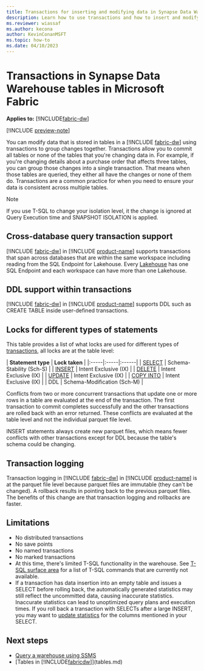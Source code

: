 ```yaml
---
title: Transactions for inserting and modifying data in Synapse Data Warehouse tables in Microsoft Fabric
description: Learn how to use transactions and how to insert and modify data in Synapse Data Warehouse tables in Microsoft Fabric.
ms.reviewer: wiassaf
ms.author: kecona
author: KevinConanMSFT
ms.topic: how-to
ms.date: 04/10/2023
---
```


# Transactions in Synapse Data Warehouse tables in Microsoft Fabric

**Applies to:** [!INCLUDE[fabric-dw](includes/applies-to-version/fabric-dw.md)]

[!INCLUDE [preview-note](../includes/preview-note.md)]

You can modify data that is stored in tables in a [!INCLUDE [fabric-dw](includes/fabric-dw.md)] using transactions to group changes together. Transactions allow you to commit all tables or none of the tables that you're changing data in. For example, if you're changing details about a purchase order that affects three tables, you can group those changes into a single transaction. That means when those tables are queried, they either all have the changes or none of them do. Transactions are a common practice for when you need to ensure your data is consistent across multiple tables. 

> [!NOTE]
> If you use T-SQL to change your isolation level, it the change is ignored at Query Execution time and SNAPSHOT ISOLATION is applied.

## Cross-database query transaction support

[!INCLUDE [fabric-dw](includes/fabric-dw.md)] in [!INCLUDE [product-name](../includes/product-name.md)] supports transactions that span across databases that are within the same workspace including reading from the SQL Endpoint for Lakehouse. Every [Lakehouse](../data-engineering/lakehouse-overview.md) has one SQL Endpoint and each workspace can have more than one Lakehouse.

## DDL support within transactions

[!INCLUDE [fabric-dw](includes/fabric-dw.md)] in [!INCLUDE [product-name](../includes/product-name.md)] supports DDL such as CREATE TABLE inside user-defined transactions.

## Locks for different types of statements

This table provides a list of what locks are used for different types of [transactions](/sql/t-sql/language-elements/transactions-sql-data-warehouse?view=fabric&preserve-view=true), all locks are at the table level:

| **Statement type** | **Lock taken** |
|:-----|:-----|:------|
| [SELECT](/sql/t-sql/queries/select-transact-sql?view=fabric&preserve-view=true) | Schema-Stability (Sch-S) |
| [INSERT](/sql/t-sql/statements/insert-transact-sql?view=fabric&preserve-view=true) | Intent Exclusive (IX) |
| [DELETE](/sql/t-sql/statements/delete-transact-sql?view=fabric&preserve-view=true) | Intent Exclusive (IX) |
| [UPDATE](/sql/t-sql/queries/update-transact-sql?view=fabric&preserve-view=true) | Intent Exclusive (IX) |
| [COPY INTO](/sql/t-sql/queries/update-transact-sql?view=fabric&preserve-view=true) | Intent Exclusive (IX) |
| DDL | Schema-Modification (Sch-M) |

Conflicts from two or more concurrent transactions that update one or more rows in a table are evaluated at the end of the transaction.  The first transaction to commit completes successfully and the other transactions are rolled back with an error returned.  These conflicts are evaluated at the table level and not the individual parquet file level.

INSERT statements always create new parquet files, which means fewer conflicts with other transactions except for DDL because the table's schema could be changing.

## Transaction logging

Transaction logging in [!INCLUDE [fabric-dw](includes/fabric-dw.md)] in [!INCLUDE [product-name](../includes/product-name.md)] is at the parquet file level because parquet files are immutable (they can't be changed). A rollback results in pointing back to the previous parquet files.  The benefits of this change are that transaction logging and rollbacks are faster.

## Limitations

- No distributed transactions
- No save points
- No named transactions
- No marked transactions
- At this time, there's limited T-SQL functionality in the warehouse. See [T-SQL surface area](warehouse.md#t-sql-surface-area) for a list of T-SQL commands that are currently not available.
- If a transaction has data insertion into an empty table and issues a SELECT before rolling back, the automatically generated statistics may still reflect the uncommitted data, causing inaccurate statistics. Inaccurate statistics can lead to unoptimized query plans and execution times. If you roll back a transaction with SELECTs after a large INSERT, you may want to [update statistics](/sql/t-sql/statements/update-statistics-transact-sql?view=sql-server-ver16&preserve-view=true) for the columns mentioned in your SELECT.

## Next steps

- [Query a warehouse using SSMS](query-warehouse.md)
- [Tables in [!INCLUDE[fabricdw](includes/fabric-dw.md)]](tables.md)
